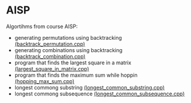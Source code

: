 # AISP

Algortihms from course AISP:

* generating permutations using backtracking [(backtrack_permutation.cpp)](./backtrack_permutations.cpp)
* generating combinations using backtracking [(backtrack_combination.cpp)](./backtrack_combinations.cpp)
* program that finds the largest square in a matrix [(largest_square_in_matrix.cpp)](./largest_square_in_matrix.cpp)
* program that finds the maximum sum while hoppin [(hopping_max_sum.cpp)](./hopping_max_sum.cpp)
* longest commong substring [(longest_common_substring.cpp)](./longest_common_substring.cpp)
* longest commong subsequence [(longest_common_subsequence.cpp)](./longest_common_subsequence.cpp)
